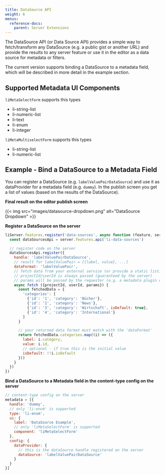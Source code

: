 ```yaml
---
title: DataSource API
weight: 6
menus:
  reference-docs:
    parent: Server Extensions
---
```


The DataSource API (or Data Source API) provides a simple way to fetch/transform any DataSource (e.g. a public gist or another URL) and provide the results to any server feature or use it in the editor as a data source for metadata or filters.

The current version supports binding a DataSource to a metadata field, which will be described in more detail in the example section.

## Supported Metadata UI Components

`liMetaSelectForm` supports this types
  - li-string-list
  - li-numeric-list
  - li-text
  - li-enum
  - li-integer

`liMetaMultiselectForm` supports this types
  - li-string-list
  - li-numeric-list

## Example - Bind a DataSource to a Metadata Field

You can register a DataSource (e.g. `labelValuePairDataSource`) and use it as dataProvider for a metadata field (e.g. `dummy`). In the publish screen you get a list of values (based on the results of the DataSource).

**Final result on the editor publish screen**

{{< img src="images/datasource-dropdown.png" alt="DataSource Dropdown" >}}

**Register a DataSource on the server**

```js
liServer.features.register('data-sources', async function (feature, server) {
  const dataSourcesApi = server.features.api('li-data-sources')

  // register code on the server
  dataSourcesApi.register({
    handle: 'labelValuePairDataSource',
    // result for labelValuePair = [{label, value}, ...]
    dataFormat: 'labelValuePair',
    // fetch data from your external service (or provide a static list)
    // projectId/userId is always passed (guaranteed by the server)
    // params will be passed by the requester (e.g. a metadata plugin on the editor which passes the documentId)
    async fetch ({projectId, userId, params}) {
      const fetchedData = {
        'categories': [
          {'id': '1', 'category': 'Bücher'},
          {'id': '2', 'category': 'News'},
          {'id': '3', 'category': 'Wirtschaft', isDefault: true},
          {'id': '4', 'category': 'International'}
        ]
      }

      // your returned data format must match with the 'dataFormat'
      return fetchedData.categories.map((i) => ({
        label: i.category,
        value: i.id,
        // optional - if true this is the initial value
        isDefault: !!i.isDefault
      }))
    }
  })
})
```

**Bind a DataSource to a Metadata field in the content-type config on the server**

```js
// content-type config on the server
metadata = [{
  handle: 'dummy',
  // only 'li-enum' is supported
  type: 'li-enum',
  ui: {
    label: 'DataSource Example',
    // only 'liMetaSelectForm' is supported
    component: 'liMetaSelectForm'
  },
  config: {
    dataProvider: {
      // this is the dataSource handle registered on the server
      dataSource: 'labelValuePairDataSource'
    }
  }
}]
```
